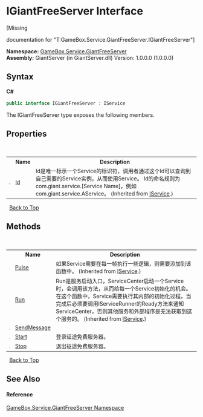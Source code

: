 # IGiantFreeServer Interface
 

\[Missing <summary> documentation for "T:GameBox.Service.GiantFreeServer.IGiantFreeServer"\]

**Namespace:**&nbsp;<a href="ffbbbfc0-ecaa-0963-067d-b25a51762eb7">GameBox.Service.GiantFreeServer</a><br />**Assembly:**&nbsp;GiantServer (in GiantServer.dll) Version: 1.0.0.0 (1.0.0.0)

## Syntax

**C#**<br />
``` C#
public interface IGiantFreeServer : IService
```

The IGiantFreeServer type exposes the following members.


## Properties
&nbsp;<table><tr><th></th><th>Name</th><th>Description</th></tr><tr><td>![Public property](media/pubproperty.gif "Public property")</td><td><a href="12094deb-39a6-75f3-0f58-3b89113184d2">Id</a></td><td>
Id是唯一标示一个Service的标识符，调用者通过这个Id可以查询到自己需要的Service实例，从而使用Service。 Id的命名规则为com.giant.service.[Service Name]，例如com.giant.service.AService。
 (Inherited from <a href="741e402f-9585-4b18-9dbb-3b6ef80bacae">IService</a>.)</td></tr></table>&nbsp;
<a href="#igiantfreeserver-interface">Back to Top</a>

## Methods
&nbsp;<table><tr><th></th><th>Name</th><th>Description</th></tr><tr><td>![Public method](media/pubmethod.gif "Public method")</td><td><a href="0de9df42-d93d-7656-9d63-f570ec7a9b3f">Pulse</a></td><td>
如果Service需要在每一帧执行一些逻辑，则需要添加到该函数中。
 (Inherited from <a href="741e402f-9585-4b18-9dbb-3b6ef80bacae">IService</a>.)</td></tr><tr><td>![Public method](media/pubmethod.gif "Public method")</td><td><a href="f104f28f-e451-0c44-4c12-b6b05539fdd9">Run</a></td><td>
Run是服务启动入口，ServiceCenter启动一个Service时，会调用该方法，从而给每一个Service初始化的机会。 在这个函数中，Service需要执行其内部的初始化过程，当完成后必须要调用IServiceRunner的Ready方法来通知 ServiceCenter，否则其他服务和外部程序是无法获取到这个服务的。
 (Inherited from <a href="741e402f-9585-4b18-9dbb-3b6ef80bacae">IService</a>.)</td></tr><tr><td>![Public method](media/pubmethod.gif "Public method")</td><td><a href="0dec0cda-8163-af89-4a54-40de32c2a4a2">SendMessage</a></td><td></td></tr><tr><td>![Public method](media/pubmethod.gif "Public method")</td><td><a href="662ac7b9-52b5-b836-4ab5-f4636efae252">Start</a></td><td>
登录征途免费服务器。</td></tr><tr><td>![Public method](media/pubmethod.gif "Public method")</td><td><a href="8607de8b-7dc9-be21-d83c-7904c095aa09">Stop</a></td><td>
退出征途免费服务器。</td></tr></table>&nbsp;
<a href="#igiantfreeserver-interface">Back to Top</a>

## See Also


#### Reference
<a href="ffbbbfc0-ecaa-0963-067d-b25a51762eb7">GameBox.Service.GiantFreeServer Namespace</a><br />